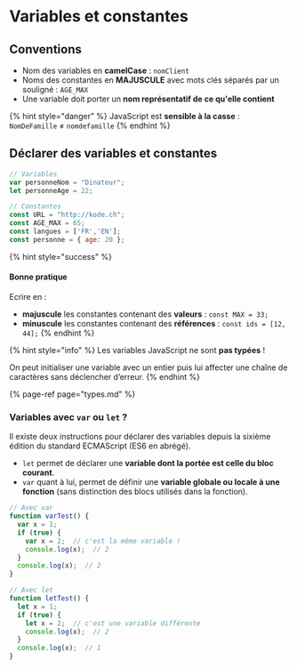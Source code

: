 # Variables et constantes

## Conventions

* Nom des variables en **camelCase** :  `nomClient`
* Noms des constantes en **MAJUSCULE** avec mots clés séparés par un souligné : `AGE_MAX`
* Une variable doit porter un **nom représentatif de ce qu'elle contient**

{% hint style="danger" %}
JavaScript est **sensible à la casse** : `NomDeFamille` ≠ `nomdefamille` 
{% endhint %}

## Déclarer des variables et constantes

```javascript
// Variables
var personneNom = "Dinateur";
let personneAge = 22;

// Constantes
const URL = "http://kode.ch";
const AGE_MAX = 65;
const langues = ['FR','EN'];
const personne = { age: 20 };
```

{% hint style="success" %}
#### Bonne pratique

Ecrire en :

* **majuscule** les constantes contenant des **valeurs** : `const MAX = 33;` 
* **minuscule** les constantes contenant des **références**  : `const ids = [12, 44];` 
{% endhint %}

{% hint style="info" %}
Les variables JavaScript ne sont **pas typées** !

On peut initialiser une variable avec un entier puis lui affecter une chaîne de caractères sans déclencher d’erreur.
{% endhint %}

{% page-ref page="types.md" %}

### Variables avec `var` ou `let` ?

Il existe deux instructions pour déclarer des variables depuis la sixième édition du standard ECMAScript \(ES6 en abrégé\).

* `let` permet de déclarer une **variable dont la portée est celle du bloc courant**.
* `var` quant à lui, permet de définir une **variable globale ou locale à une** **fonction** \(sans distinction des blocs utilisés dans la fonction\).

```javascript
// Avec var
function varTest() {
  var x = 1;
  if (true) {
    var x = 2;  // c'est la même variable !
    console.log(x);  // 2
  }
  console.log(x);  // 2
}

// Avec let
function letTest() {
  let x = 1;
  if (true) {
    let x = 2;  // c'est une variable différente
    console.log(x);  // 2
  }
  console.log(x);  // 1
}
```

